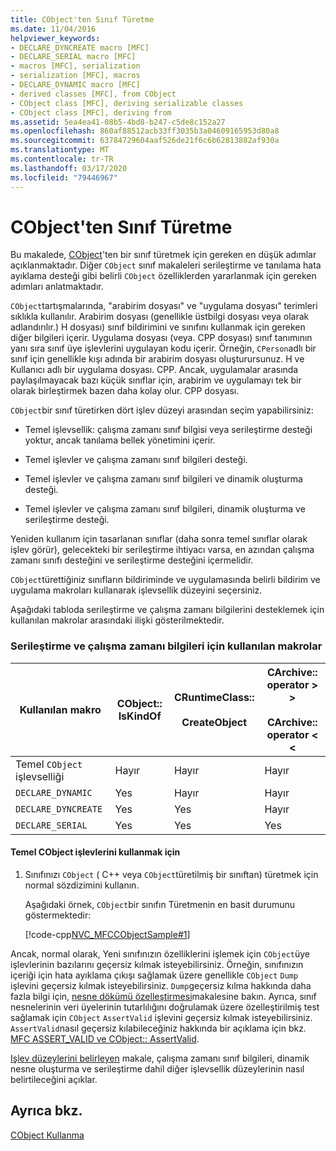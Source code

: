 ```yaml
---
title: CObject'ten Sınıf Türetme
ms.date: 11/04/2016
helpviewer_keywords:
- DECLARE_DYNCREATE macro [MFC]
- DECLARE_SERIAL macro [MFC]
- macros [MFC], serialization
- serialization [MFC], macros
- DECLARE_DYNAMIC macro [MFC]
- derived classes [MFC], from CObject
- CObject class [MFC], deriving serializable classes
- CObject class [MFC], deriving from
ms.assetid: 5ea4ea41-08b5-4bd8-b247-c5de8c152a27
ms.openlocfilehash: 860af88512acb33ff3035b3a04609165953d80a8
ms.sourcegitcommit: 63784729604aaf526de21f6c6b62813882af930a
ms.translationtype: MT
ms.contentlocale: tr-TR
ms.lasthandoff: 03/17/2020
ms.locfileid: "79446967"
---
```

# <a name="deriving-a-class-from-cobject"></a>CObject'ten Sınıf Türetme

Bu makalede, [CObject](../mfc/reference/cobject-class.md)'ten bir sınıf türetmek için gereken en düşük adımlar açıklanmaktadır. Diğer `CObject` sınıf makaleleri serileştirme ve tanılama hata ayıklama desteği gibi belirli `CObject` özelliklerden yararlanmak için gereken adımları anlatmaktadır.

`CObject`tartışmalarında, "arabirim dosyası" ve "uygulama dosyası" terimleri sıklıkla kullanılır. Arabirim dosyası (genellikle üstbilgi dosyası veya olarak adlandırılır.) H dosyası) sınıf bildirimini ve sınıfını kullanmak için gereken diğer bilgileri içerir. Uygulama dosyası (veya. CPP dosyası) sınıf tanımının yanı sıra sınıf üye işlevlerini uygulayan kodu içerir. Örneğin, `CPerson`adlı bir sınıf için genellikle kışı adında bir arabirim dosyası oluşturursunuz. H ve Kullanıcı adlı bir uygulama dosyası. CPP. Ancak, uygulamalar arasında paylaşılmayacak bazı küçük sınıflar için, arabirim ve uygulamayı tek bir olarak birleştirmek bazen daha kolay olur. CPP dosyası.

`CObject`bir sınıf türetirken dört işlev düzeyi arasından seçim yapabilirsiniz:

- Temel işlevsellik: çalışma zamanı sınıf bilgisi veya serileştirme desteği yoktur, ancak tanılama bellek yönetimini içerir.

- Temel işlevler ve çalışma zamanı sınıf bilgileri desteği.

- Temel işlevler ve çalışma zamanı sınıf bilgileri ve dinamik oluşturma desteği.

- Temel işlevler ve çalışma zamanı sınıf bilgileri, dinamik oluşturma ve serileştirme desteği.

Yeniden kullanım için tasarlanan sınıflar (daha sonra temel sınıflar olarak işlev görür), gelecekteki bir serileştirme ihtiyacı varsa, en azından çalışma zamanı sınıfı desteğini ve serileştirme desteğini içermelidir.

`CObject`türettiğiniz sınıfların bildiriminde ve uygulamasında belirli bildirim ve uygulama makroları kullanarak işlevsellik düzeyini seçersiniz.

Aşağıdaki tabloda serileştirme ve çalışma zamanı bilgilerini desteklemek için kullanılan makrolar arasındaki ilişki gösterilmektedir.

### <a name="macros-used-for-serialization-and-run-time-information"></a>Serileştirme ve çalışma zamanı bilgileri için kullanılan makrolar

|Kullanılan makro|CObject:: IsKindOf|CRuntimeClass::<br /><br /> CreateObject|CArchive:: operator > ><br /><br /> CArchive:: operator < <|
|----------------|-----------------------|--------------------------------------|-------------------------------------------------------|
|Temel `CObject` işlevselliği|Hayır|Hayır|Hayır|
|`DECLARE_DYNAMIC`|Yes|Hayır|Hayır|
|`DECLARE_DYNCREATE`|Yes|Yes|Hayır|
|`DECLARE_SERIAL`|Yes|Yes|Yes|

#### <a name="to-use-basic-cobject-functionality"></a>Temel CObject işlevlerini kullanmak için

1. Sınıfınızı `CObject` ( C++ veya `CObject`türetilmiş bir sınıftan) türetmek için normal sözdizimini kullanın.

   Aşağıdaki örnek, `CObject`bir sınıfın Türetmenin en basit durumunu göstermektedir:

   [!code-cpp[NVC_MFCCObjectSample#1](../mfc/codesnippet/cpp/deriving-a-class-from-cobject_1.h)]

Ancak, normal olarak, Yeni sınıfınızın özelliklerini işlemek için `CObject`üye işlevlerinin bazılarını geçersiz kılmak isteyebilirsiniz. Örneğin, sınıfınızın içeriği için hata ayıklama çıkışı sağlamak üzere genellikle `CObject` `Dump` işlevini geçersiz kılmak isteyebilirsiniz. `Dump`geçersiz kılma hakkında daha fazla bilgi için, [nesne dökümü özelleştirmesi](/previous-versions/visualstudio/visual-studio-2010/sc15kz85(v=vs.100))makalesine bakın. Ayrıca, sınıf nesnelerinin veri üyelerinin tutarlılığını doğrulamak üzere özelleştirilmiş test sağlamak için `CObject` `AssertValid` işlevini geçersiz kılmak isteyebilirsiniz. `AssertValid`nasıl geçersiz kılabileceğiniz hakkında bir açıklama için bkz. [MFC ASSERT_VALID ve CObject:: AssertValid](reference/diagnostic-services.md#assert_valid).

[Işlev düzeylerini belirleyen](../mfc/specifying-levels-of-functionality.md) makale, çalışma zamanı sınıf bilgileri, dinamik nesne oluşturma ve serileştirme dahil diğer işlevsellik düzeylerinin nasıl belirtileceğini açıklar.

## <a name="see-also"></a>Ayrıca bkz.

[CObject Kullanma](../mfc/using-cobject.md)
